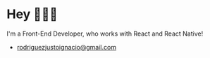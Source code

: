 # Hey 👨🏽‍💻

I'm a Front-End Developer, who works with React and React Native!
* rodriguezjustoignacio@gmail.com
